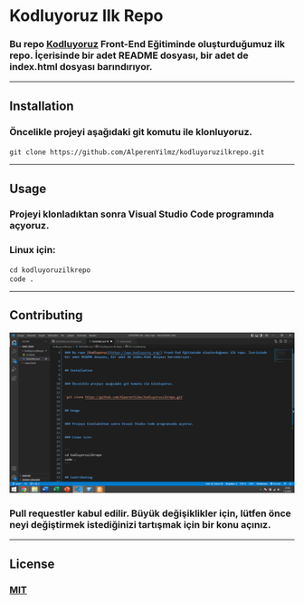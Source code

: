 # Kodluyoruz Ilk Repo


### Bu repo [Kodluyoruz](https://www.kodluyoruz.org/) Front-End Eğitiminde oluşturduğumuz ilk repo. İçerisinde bir adet README dosyası, bir adet de index.html dosyası barındırıyor.

-----------------------------------------------------------------------------------------------------------------
## Installation


### Öncelikle projeyi aşağıdaki git komutu ile klonluyoruz.


`git clone https://github.com/AlperenYilmz/kodluyoruzilkrepo.git`

-----------------------------------------------------------------------------------------------------------------
## Usage


### Projeyi klonladıktan sonra Visual Studio Code programında açyoruz.


### Linux için:


```
cd kodluyoruzilkrepo
code .
```

-----------------------------------------------------------------------------------------------------------------
## Contributing

![proje resmi](https://github.com/AlperenYilmz/kodluyoruzilkrepo/blob/main/odev_resim.png)

### Pull requestler kabul edilir. Büyük değişiklikler için, lütfen önce neyi değiştirmek istediğinizi tartışmak için bir konu açınız.

-----------------------------------------------------------------------------------------------------------------
## License


### [MIT](https://choosealicense.com/licenses/mit/#)